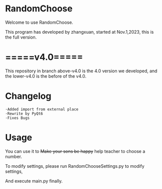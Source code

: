 # RandomChoose
Welcome to use RandomChoose.

This program has developed by zhangxuan, started at Nov.1,2023, this is the full version.

# =====v4.0=====

This repository in branch above-v4.0 is the 4.0 version we developed, and the lower-v4.0 is the before of the v4.0. 

# Changelog
    ·Added import from external place
    ·Rewrite by PyQt6
    ·Fixes Bugs
# Usage


You can use it to ~~Make your sons be happy~~ help teacher to choose a number.

To modify settings, please run RandomChooseSettings.py to modify settings,

And execute main.py finally.
